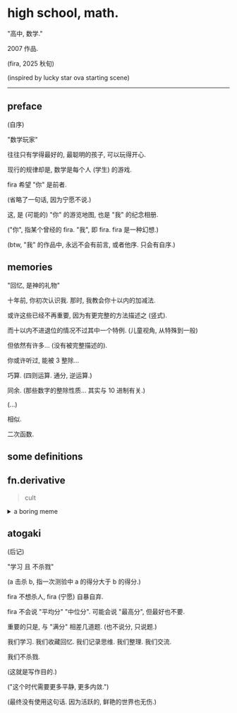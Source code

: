 # high school, math.

"高中, 数学."

2007 作品.

(fira, 2025 秋旬)

(inspired by lucky star ova starting scene)

---

## preface

(自序)

"数学玩家"

往往只有学得最好的, 最聪明的孩子, 可以玩得开心.

现行的规律却是, 数学是每个人 (学生) 的游戏.

fira 希望 "你" 是前者.

(省略了一句话, 因为宁愿不说.)

这, 是 (可能的) "你" 的游览地图, 也是 "我" 的纪念相册.

("你", 指某个曾经的 fira. "我", 即 fira. fira 是一种幻想.)

(btw, "我" 的作品中, 永远不会有前言, 或者他序. 只会有自序.)

## memories

"回忆, 是神的礼物"

十年前, 你初次认识我. 那时, 我教会你十以内的加减法.

或许这些已经不再重要, 因为有更完整的方法描述之 (竖式).

而十以内不进退位的情况不过其中一个特例. (儿童视角, 从特殊到一般)

但依然有许多... (没有被完整描述的).

你或许听过, 能被 3 整除...

巧算. (四则运算. 通分, 逆运算.)

同余. (那些数字的整除性质... 其实与 10 进制有关.)

(...)

相似.

二次函数.

## some definitions

## fn.derivative

> cult

<details>
<summary>a boring meme</summary>

"求导和导管是一样感觉吧."

"?"

"玩为时代尔的感觉. 玩六命黄泉的感觉. 玩桃乐丝的感觉."

"..."

"大脑一片空白..."

</details>

## atogaki

(后记)

"学习 且 不杀戮"

(a 击杀 b, 指一次测验中 a 的得分大于 b 的得分.)

fira 不想杀人, fira (宁愿) 自暴自弃.

fira 不会说 "平均分" "中位分". 可能会说 "最高分", 但最好也不要.

重要的只是, 与 "满分" 相差几道题. (也不说分, 只说题.)

我们学习. 我们收藏回忆. 我们记录思维. 我们整理. 我们交流.

我们不杀戮.

(这就是写作目的.)

("这个时代需要更多平静, 更多内敛.")

(最终没有使用这句话. 因为活跃的, 鲜艳的世界也无伤.)
